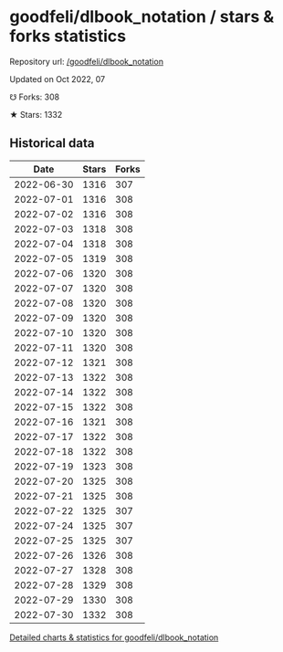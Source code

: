 # goodfeli/dlbook_notation / stars & forks statistics

Repository url: [/goodfeli/dlbook_notation](https://github.com/goodfeli/dlbook_notation)

Updated on Oct 2022, 07

☋ Forks: 308

★ Stars: 1332

## Historical data
| Date | Stars | Forks |
|------|-------|-------|
| 2022-06-30 | 1316 | 307 | 
| 2022-07-01 | 1316 | 308 | 
| 2022-07-02 | 1316 | 308 | 
| 2022-07-03 | 1318 | 308 | 
| 2022-07-04 | 1318 | 308 | 
| 2022-07-05 | 1319 | 308 | 
| 2022-07-06 | 1320 | 308 | 
| 2022-07-07 | 1320 | 308 | 
| 2022-07-08 | 1320 | 308 | 
| 2022-07-09 | 1320 | 308 | 
| 2022-07-10 | 1320 | 308 | 
| 2022-07-11 | 1320 | 308 | 
| 2022-07-12 | 1321 | 308 | 
| 2022-07-13 | 1322 | 308 | 
| 2022-07-14 | 1322 | 308 | 
| 2022-07-15 | 1322 | 308 | 
| 2022-07-16 | 1321 | 308 | 
| 2022-07-17 | 1322 | 308 | 
| 2022-07-18 | 1322 | 308 | 
| 2022-07-19 | 1323 | 308 | 
| 2022-07-20 | 1325 | 308 | 
| 2022-07-21 | 1325 | 308 | 
| 2022-07-22 | 1325 | 307 | 
| 2022-07-24 | 1325 | 307 | 
| 2022-07-25 | 1325 | 307 | 
| 2022-07-26 | 1326 | 308 | 
| 2022-07-27 | 1328 | 308 | 
| 2022-07-28 | 1329 | 308 | 
| 2022-07-29 | 1330 | 308 | 
| 2022-07-30 | 1332 | 308 | 


[Detailed charts & statistics for goodfeli/dlbook_notation](https://reviewgithub.com/rep/goodfeli/dlbook_notation)
